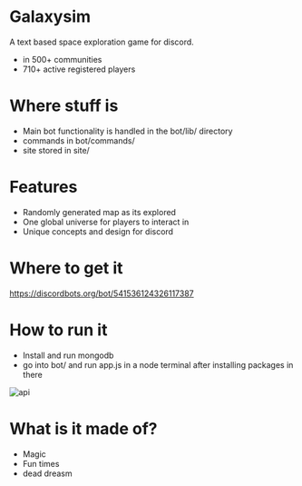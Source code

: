 # Galaxysim
A text based space exploration game for discord.
- in 500+ communities
- 710+ active registered players

# Where stuff is
- Main bot functionality is handled in the bot/lib/ directory
- commands in bot/commands/
- site stored in site/

# Features
- Randomly generated map as its explored
- One global universe for players to interact in
- Unique concepts and design for discord

# Where to get it
https://discordbots.org/bot/541536124326117387

# How to run it
- Install and run mongodb
- go into bot/ and run app.js in a node terminal after installing packages in there

![api](https://discord.boats/api/widget/541536124326117387)

# What is it made of?
- Magic
- Fun times
- dead dreasm

